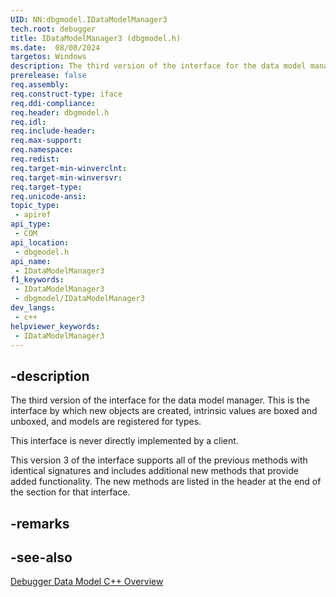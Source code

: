 ```yaml
---
UID: NN:dbgmodel.IDataModelManager3
tech.root: debugger
title: IDataModelManager3 (dbgmodel.h)
ms.date:  08/08/2024
targetos: Windows
description: The third version of the interface for the data model manager. This is the interface by which new objects are created, intrinsic values are boxed and unboxed, and models are registered for types.
prerelease: false
req.assembly: 
req.construct-type: iface
req.ddi-compliance: 
req.header: dbgmodel.h
req.idl: 
req.include-header: 
req.max-support: 
req.namespace: 
req.redist: 
req.target-min-winverclnt: 
req.target-min-winversvr: 
req.target-type: 
req.unicode-ansi: 
topic_type:
 - apiref
api_type:
 - COM
api_location:
 - dbgmodel.h
api_name:
 - IDataModelManager3
f1_keywords:
 - IDataModelManager3
 - dbgmodel/IDataModelManager3
dev_langs:
 - c++
helpviewer_keywords:
 - IDataModelManager3
---
```


## -description 

The third version of the interface for the data model manager. This is the interface by which new objects are created, intrinsic values are boxed and unboxed, and models are registered for types.

This interface is never directly implemented by a client.

This version 3 of the interface supports all of the previous methods with identical signatures and includes additional new methods that provide added functionality. The new methods are listed in the header at the end of the section for that interface.

## -remarks

## -see-also

[Debugger Data Model C++ Overview](/windows-hardware/drivers/debugger/data-model-cpp-overview)
